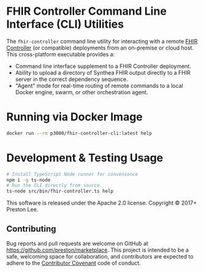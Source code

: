 # FHIR Controller Command Line Interface (CLI) Utilities

The `fhir-controller` command line utility for interacting with a remote [FHIR Controller]() (or compatible) deployments from an on-premise or cloud host. This cross-platform executable provides a:

* Command line interface supplement to a FHIR Controller deployment.
* Ability to upload a directory of Synthea FHIR output directly to a FHIR server in the correct dependency sequence. 
* "Agent" mode for real-time routing of remote commands to a local Docker engine, swarm, or other orchestration agent.


# Running via Docker Image

```sh
docker run --rm p3000/fhir-controller-cli:latest help
```

# Development & Testing Usage

```sh
# Install TypeScript Node runner for convenience
npm i -g ts-node
# Run the CLI directly from source.
ts-node src/bin/fhir-controller.ts help
```


This software is released under the Apache 2.0 license. Copyright © 2017+ Preston Lee.

## Contributing

Bug reports and pull requests are welcome on GitHub at https://github.com/preston/marketplace. This project is intended to be a safe, welcoming space for collaboration, and contributors are expected to adhere to the [Contributor Covenant](http://contributor-covenant.org) code of conduct.
